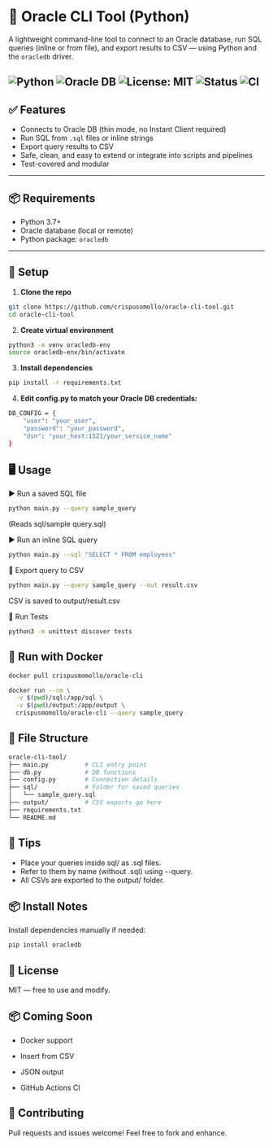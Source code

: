 # 🐍 Oracle CLI Tool (Python)

A lightweight command-line tool to connect to an Oracle database, run SQL queries (inline or from file), and export results to CSV — using Python and the `oracledb` driver.

![Python](https://img.shields.io/badge/Python-3.12+-blue)
![Oracle DB](https://img.shields.io/badge/Oracle%20DB-Supported-orange)
![License: MIT](https://img.shields.io/badge/License-MIT-green)
![Status](https://img.shields.io/badge/status-active-brightgreen)
![CI](https://github.com/crispusomollo/oracle-cli-tool/actions/workflows/ci.yml/badge.svg)
---

## ✅ Features

- Connects to Oracle DB (thin mode, no Instant Client required)
- Run SQL from `.sql` files or inline strings
- Export query results to CSV
- Safe, clean, and easy to extend or integrate into scripts and pipelines
- Test-covered and modular

---

## 📦 Requirements

- Python 3.7+
- Oracle database (local or remote)
- Python package: `oracledb`

---

## 🚀 Setup

1. **Clone the repo**

```bash
git clone https://github.com/crispusomollo/oracle-cli-tool.git
cd oracle-cli-tool
```

2. **Create virtual environment**
```bash
python3 -m venv oracledb-env
source oracledb-env/bin/activate
```

3. **Install dependencies**
```bash
pip install -r requirements.txt
```

4. **Edit config.py to match your Oracle DB credentials:**
```bash
DB_CONFIG = {
    "user": "your_user",
    "password": "your_password",
    "dsn": "your_host:1521/your_service_name"
}
```



## 🖥️ Usage

▶️ Run a saved SQL file
```bash
python main.py --query sample_query
```
 
(Reads sql/sample query.sql)



▶️ Run an inline SQL query
```bash
python main.py --sql "SELECT * FROM employees"
```

💾 Export query to CSV
```bash
python main.py --query sample_query --out result.csv
```

CSV is saved to output/result.csv


🧪 Run Tests
```bash
python3 -m unittest discover tests
```

## 🐳 Run with Docker

```bash
docker pull crispusmomollo/oracle-cli

docker run --rm \
  -v $(pwd)/sql:/app/sql \
  -v $(pwd)/output:/app/output \
  crispusmomollo/oracle-cli --query sample_query
```

## 📁 File Structure

```bash
oracle-cli-tool/
├── main.py          # CLI entry point
├── db.py            # DB functions
├── config.py        # Connection details
├── sql/             # Folder for saved queries
│   └── sample_query.sql
├── output/          # CSV exports go here
├── requirements.txt
└── README.md
```

## 🧠 Tips

- Place your queries inside sql/ as .sql files.
- Refer to them by name (without .sql) using --query.
- All CSVs are exported to the output/ folder.



## 📦 Install Notes

Install dependencies manually if needed:

```bash 
pip install oracledb
```


## 🤝 License

MIT — free to use and modify.


## 📦 Coming Soon

- Docker support

- Insert from CSV

- JSON output

- GitHub Actions CI

## 🙌 Contributing

Pull requests and issues welcome! Feel free to fork and enhance.
